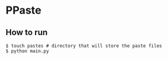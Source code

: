 # PPaste

## How to run

```
$ touch pastes # directory that will store the paste files
$ python main.py
```
